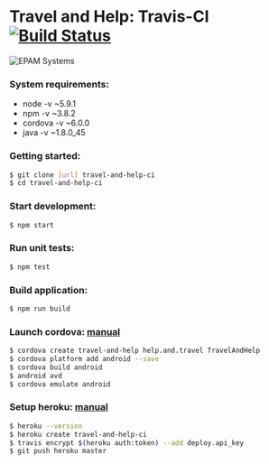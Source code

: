 # Travel and Help: Travis-CI [![Build Status](https://travis-ci.org/stremann/travel-and-help-ci.svg?branch=master)](https://travis-ci.org/stremann/travel-and-help-ci)

![EPAM Systems](http://stremann.github.io/assets/images/logo.svg)

### System requirements:
- node -v ~5.9.1
- npm -v ~3.8.2
- cordova -v ~6.0.0
- java -v ~1.8.0_45

### Getting started:
```sh
$ git clone [url] travel-and-help-ci
$ cd travel-and-help-ci
```

### Start development:
```sh
$ npm start
```

### Run unit tests:
```sh
$ npm test
```

### Build application:
```sh
$ npm run build
```

### Launch cordova: [manual](https://cordova.apache.org/docs/en/latest/guide/cli/index.html)
```sh
$ cordova create travel-and-help help.and.travel TravelAndHelp
$ cordova platform add android --save
$ cordova build android
$ android avd
$ cordova emulate android
```

### Setup heroku: [manual](https://www.chrissearle.org/2014/01/20/deploy-from-github-to-heroku-via-travis-ci/)
```sh
$ heroku --version
$ heroku create travel-and-help-ci
$ travis encrypt $(heroku auth:token) --add deploy.api_key
$ git push heroku master
```